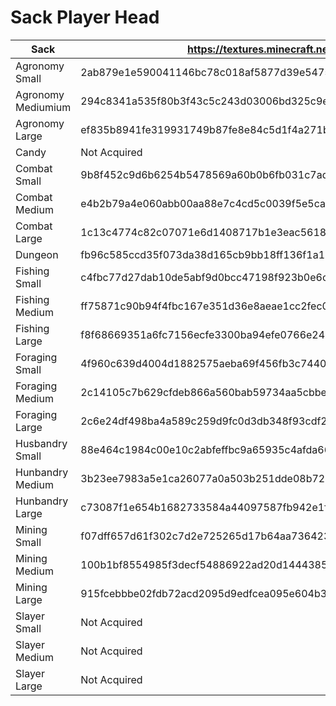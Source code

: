 # Sack Player Head 

| Sack               | https://textures.minecraft.net/texture/                          |
|--------------------|------------------------------------------------------------------|
| Agronomy Small     | 2ab879e1e590041146bc78c018af5877d39e5475eb7db368fcaf2acda373833d |
| Agronomy Mediumium | 294c8341a535f80b3f43c5c243d03006bd325c9e96ff3ab957ccc37062830ac6 |
| Agronomy Large     | ef835b8941fe319931749b87fe8e84c5d1f4a271b5fbce5e700a60004d881f79 |
| Candy              | Not Acquired                                                     |
| Combat Small       | 9b8f452c9d6b6254b5478569a60b0b6fb031c7ad2f06ea3dacf2ce874ca7083  |
| Combat Medium      | e4b2b79a4e060abb00aa88e7c4cd5c0039f5e5cad2d45c1cff5676cb83a1815e |
| Combat Large       | 1c13c4774c82c07071e6d1408717b1e3eac56186042a5803fc174452e32a254a |
| Dungeon            | fb96c585ccd35f073da38d165cb9bb18ff136f1a184eee3f44725354640ebbd4 |
| Fishing Small      | c4fbc77d27dab10de5abf9d0bcc47198f923b0e6c179a3c3983e77f12f7c033e |
| Fishing Medium     | ff75871c90b94f4fbc167e351d36e8aeae1cc2fec03b16629007f74c989de648 |
| Fishing Large      | f8f68669351a6fc7156ecfe3300ba94efe0766e24bed8785cf64a9f95435134b |
| Foraging Small     | 4f960c639d4004d1882575aeba69f456fb3c744077935714947e19c1306d2733 |
| Foraging Medium    | 2c14105c7b629cfdeb866a560bab59734aa5cbbe880ed9f50f9044c42afd599d |
| Foraging Large     | 2c6e24df498ba4a589c259d9fc0d3db348f93cdf26a5fe461571c1da706efaf3 |
| Husbandry Small    | 88e464c1984c00e10c2abfeffbc9a65935c4afda66261b53d6f366ef2042e820 |
| Hunbandry Medium   | 3b23ee7983a5e1ca26077a0a503b251dde08b72932fad4cfe2f20efb181a3b2e |
| Hunbandry Large    | c73087f1e654b1682733584a44097587fb942e1f343aae8307bd7dac84e843ab |
| Mining Small       | f07dff657d61f302c7d2e725265d17b64aa73642391964fb48fc15be950831d8 |
| Mining Medium      | 100b1bf8554985f3decf54886922ad20d144438564ef7a5b52ced71bc9dd04bb |
| Mining Large       | 915fcebbbe02fdb72acd2095d9edfcea095e604b3682db88963b5b83b2939b67 |
| Slayer Small       | Not Acquired                                                     |
| Slayer Medium      | Not Acquired                                                     |
| Slayer Large       | Not Acquired                                                     |